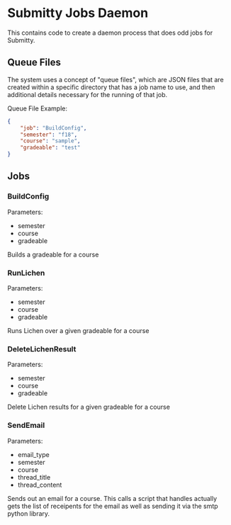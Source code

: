 Submitty Jobs Daemon
====================

This contains code to create a daemon process that does odd jobs for Submitty.

Queue Files
-----------
The system uses a concept of "queue files", which are JSON files that are
created within a specific directory that has a job name to use, and then
additional details necessary for the running of that job.

Queue File Example:
```json
{
    "job": "BuildConfig",
    "semester": "f18",
    "course": "sample",
    "gradeable": "test"
}
```

Jobs
----

### BuildConfig
Parameters:
* semester
* course
* gradeable

Builds a gradeable for a course

### RunLichen
Parameters:
* semester
* course
* gradeable

Runs Lichen over a given gradeable for a course

### DeleteLichenResult
Parameters:
* semester
* course
* gradeable

Delete Lichen results for a given gradeable for a course

### SendEmail
Parameters:
* email_type
* semester
* course
* thread_title
* thread_content

Sends out an email for a course. This calls a script that handles
actually gets the list of receipents for the email as well as
sending it via the smtp python library.